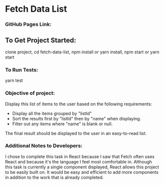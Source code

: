 # Fetch Data List

### GitHub Pages Link:

## To Get Project Started:

clone project, cd fetch-data-list, npm install or yarn install, npm start or yarn start

### To Run Tests:

yarn test

### Objective of project:

Display this list of items to the user based on the following requirements:

- Display all the items grouped by "listId"
- Sort the results first by "listId" then by "name" when displaying.
- Filter out any items where "name" is blank or null.

The final result should be displayed to the user in an easy-to-read list.

### Additional Notes to Developers:

I chose to complete this task in React because I saw that Fetch often uses React and because it's the language I feel most comfortable in. Although this task is currently a single component displayed, React allows this project to be easily built on. It would be easy and efficient to add more components in addition to the work that is already completed.
